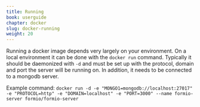 ```yaml
---
title: Running
book: userguide
chapter: docker
slug: docker-running
weight: 20
---
```

Running a docker image depends very largely on your environment. On a local environment it can be done with the ```docker run``` command. Typically it should be daemonized with ```-d``` and must be set up with the protocol, domain and port the server will be running on. In addition, it needs to be connected to a mongodb server.

Example command:
```docker run -d -e "MONGO1=mongodb://localhost:27017" -e "PROTOCOL=http" -e "DOMAIN=localhost" -e "PORT=3000" --name formio-server formio/formio-server```
